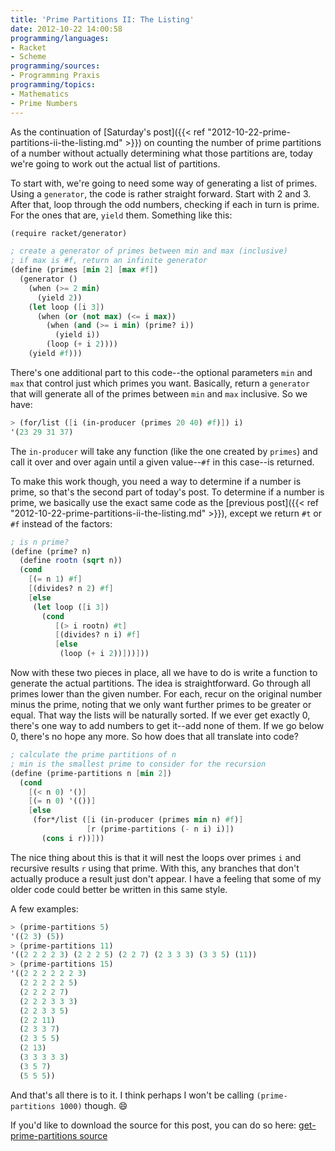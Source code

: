 ```yaml
---
title: 'Prime Partitions II: The Listing'
date: 2012-10-22 14:00:58
programming/languages:
- Racket
- Scheme
programming/sources:
- Programming Praxis
programming/topics:
- Mathematics
- Prime Numbers
---
```

As the continuation of [Saturday's post]({{< ref "2012-10-22-prime-partitions-ii-the-listing.md" >}}) on counting the number of prime partitions of a number without actually determining what those partitions are, today we're going to work out the actual list of partitions.

<!--more-->

To start with, we're going to need some way of generating a list of primes. Using a `generator`, the code is rather straight forward. Start with 2 and 3. After that, loop through the odd numbers, checking if each in turn is prime. For the ones that are, `yield` them. Something like this:

```scheme
(require racket/generator)

; create a generator of primes between min and max (inclusive)
; if max is #f, return an infinite generator
(define (primes [min 2] [max #f])
  (generator ()
    (when (>= 2 min)
      (yield 2))
    (let loop ([i 3])
      (when (or (not max) (<= i max))
        (when (and (>= i min) (prime? i))
          (yield i))
        (loop (+ i 2))))
    (yield #f)))
```

There's one additional part to this code--the optional parameters `min` and `max` that control just which primes you want. Basically, return a `generator` that will generate all of the primes between `min` and `max` inclusive. So we have:

```scheme
> (for/list ([i (in-producer (primes 20 40) #f)]) i)
'(23 29 31 37)
```

The `in-producer` will take any function (like the one created by `primes`) and call it over and over again until a given value--`#f` in this case--is returned. 

To make this work though, you need a way to determine if a number is prime, so that's the second part of today's post. To determine if a number is prime, we basically use the exact same code as the [previous post]({{< ref "2012-10-22-prime-partitions-ii-the-listing.md" >}}), except we return `#t` or `#f` instead of the factors:

```scheme
; is n prime?
(define (prime? n)
  (define rootn (sqrt n))
  (cond
    [(= n 1) #f]
    [(divides? n 2) #f]
    [else
     (let loop ([i 3])
       (cond
          [(> i rootn) #t]
          [(divides? n i) #f]
          [else
           (loop (+ i 2))]))]))
```

Now with these two pieces in place, all we have to do is write a function to generate the actual partitions. The idea is straightforward. Go through all primes lower than the given number. For each, recur on the original number minus the prime, noting that we only want further primes to be greater or equal. That way the lists will be naturally sorted. If we ever get exactly 0, there's one way to add numbers to get it--add none of them. If we go below 0, there's no hope any more. So how does that all translate into code?

```scheme
; calculate the prime partitions of n
; min is the smallest prime to consider for the recursion
(define (prime-partitions n [min 2])
  (cond
    [(< n 0) '()]
    [(= n 0) '(())]
    [else
     (for*/list ([i (in-producer (primes min n) #f)]
                 [r (prime-partitions (- n i) i)])
       (cons i r))]))
```

The nice thing about this is that it will nest the loops over primes `i` and recursive results `r` using that prime. With this, any branches that don't actually produce a result just don't appear. I have a feeling that some of my older code could better be written in this same style.

A few examples:

```scheme
> (prime-partitions 5)
'((2 3) (5))
> (prime-partitions 11)
'((2 2 2 2 3) (2 2 2 5) (2 2 7) (2 3 3 3) (3 3 5) (11))
> (prime-partitions 15)
'((2 2 2 2 2 2 3)
  (2 2 2 2 2 5)
  (2 2 2 2 7)
  (2 2 2 3 3 3)
  (2 2 3 3 5)
  (2 2 11)
  (2 3 3 7)
  (2 3 5 5)
  (2 13)
  (3 3 3 3 3)
  (3 5 7)
  (5 5 5))
```

And that's all there is to it. I think perhaps I won't be calling `(prime-partitions 1000)` though. :smile:

If you'd like to download the source for this post, you can do so here: <a href="https://github.com/jpverkamp/small-projects/blob/master/blog/get-prime-partitions.rkt" title="get-prime-partitions source">get-prime-partitions source</a>

